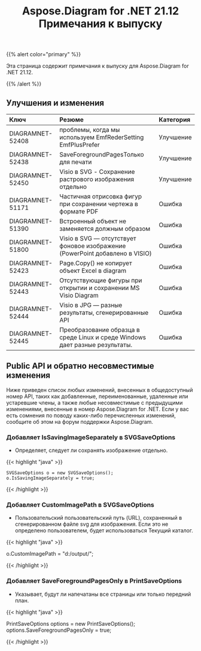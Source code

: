 ﻿---
title: Aspose.Diagram for .NET 21.12 Примечания к выпуску
type: docs
weight: 1
url: /ru/net/aspose-diagram-for-net-21-12-release-notes/
---
{{% alert color="primary" %}} 

Эта страница содержит примечания к выпуску для Aspose.Diagram for .NET 21.12.

{{% /alert %}} 
## **Улучшения и изменения**

|**Ключ**|**Резюме**|**Категория**|
|:- |:- |:- |
|DIAGRAMNET-52408|проблемы, когда мы используем EmfRederSetting EmfPlusPrefer|Улучшение|
|DIAGRAMNET-52438|SaveForegroundPagesТолько для печати|Улучшение|
|DIAGRAMNET-52450|Visio в SVG - Сохранение растрового изображения отдельно|Улучшение|
|DIAGRAMNET-51171|Частичная отрисовка фигур при сохранении чертежа в формате PDF|Ошибка|
|DIAGRAMNET-51390|Встроенный объект не заменяется должным образом|Ошибка|
|DIAGRAMNET-51800|Visio в SVG — отсутствует фоновое изображение (PowerPoint добавлено в VISIO)|Ошибка|
|DIAGRAMNET-52423|Page.Copy() не копирует объект Excel в diagram|Ошибка|
|DIAGRAMNET-52443|Отсутствующие фигуры при открытии и сохранении MS Visio Diagram|Ошибка|
|DIAGRAMNET-52444|Visio в JPG — разные результаты, сгенерированные API|Ошибка|
|DIAGRAMNET-52445|Преобразование образца в среде Linux и среде Windows дает разные результаты.|Ошибка|

## **Public API и обратно несовместимые изменения**
Ниже приведен список любых изменений, внесенных в общедоступный номер API, таких как добавленные, переименованные, удаленные или устаревшие члены, а также любые несовместимые с предыдущими изменениями, внесенные в номер Aspose.Diagram for .NET. Если у вас есть сомнения по поводу каких-либо перечисленных изменений, сообщите об этом на форум поддержки Aspose.Diagram.


### **Добавляет IsSavingImageSeparately в SVGSaveOptions**
- Определяет, следует ли сохранять изображение отдельно.

{{< highlight "java" >}}

    SVGSaveOptions o = new SVGSaveOptions();
    o.IsSavingImageSeparately = true;

{{< /highlight >}}


### **Добавляет CustomImagePath в SVGSaveOptions**
- Пользовательский пользовательский путь (URL), сохраненный в сгенерированном файле svg для изображения. Если это не определено пользователем, будет использоваться Текущий каталог.

{{< highlight "java" >}}

  o.CustomImagePath = "d:/output/";

{{< /highlight >}}

### **Добавляет SaveForegroundPagesOnly в PrintSaveOptions**
- Указывает, будут ли напечатаны все страницы или только передний план.

{{< highlight "java" >}}

 PrintSaveOptions options = new PrintSaveOptions();
 options.SaveForegroundPagesOnly = true;

{{< /highlight >}}
